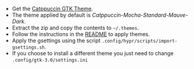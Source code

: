 - Get the [Catppuccin GTK Theme](https://github.com/catppuccin/gtk).
- The theme applied by default is *Catppuccin-Mocha-Standard-Mauve-Dark*.
- Extract the zip and copy the contents to `~/.themes`.
- Follow the instructions in the [README](https://github.com/catppuccin/gtk#readme) to apply themes.
- Apply the gsettings using the script `.config/hypr/scripts/import-gsettings.sh`.
- If you choose to install a different theme you just need to change `.config/gtk-3.0/settings.ini`